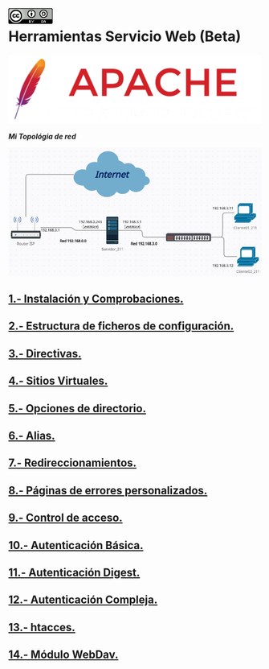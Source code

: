 <img src="./imagenes/MI-LICENCIA88x31.png" style="float: left; margin-right: 10px;" />

# Herramientas Servicio Web (Beta)
![logo apache](/imagenes/apacheLogo.png)

***Mi Topológia de red***

![red](/imagenes/red.png)

## [1.- Instalación y Comprobaciones.](./apache2/instalacionYComprobaciones)
## [2.- Estructura de ficheros de configuración.](./apache2/EstructuraFicherosConfiguracion)
## [3.- Directivas.](./apache2/Directivas)
## [4.- Sitios Virtuales.](./apache2/SitiosVirtuales)
## [5.- Opciones de directorio.](./apache2/OpcionesDirectorio)
## [6.- Alias.](./apache2/alias/)
## [7.- Redireccionamientos.](./apache2/redireccionamientos/)
## [8.- Páginas de errores personalizados.](./apache2/ErroresPersonalizados)
## [9.- Control de acceso.](./apache2/controlAcceso)
## [10.- Autenticación Básica.](./apache2/autenticacionBasica)
## [11.- Autenticación Digest.](./apache2/autenticacionDigest)
## [12.- Autenticación Compleja.](./apache2/autenticacionCompleja)
## [13.- htacces.](./apache2/htacces)
## [14.- Módulo WebDav.](./apache2/WebDAV)